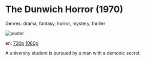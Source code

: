 # The Dunwich Horror (1970)

Genres: drama, fantasy, horror, mystery, thriller

![poster](http://image.tmdb.org/t/p/w500/n9dzADA2toW6OHiJmrDsB1EBoOV.jpg)

en:
  [720p](magnet:?xt=urn:btih:3A853A9CB37E829726AD07810853E941531F5CD0&tr=udp://glotorrents.pw:6969/announce&tr=udp://tracker.opentrackr.org:1337/announce&tr=udp://torrent.gresille.org:80/announce&tr=udp://tracker.openbittorrent.com:80&tr=udp://tracker.coppersurfer.tk:6969&tr=udp://tracker.leechers-paradise.org:6969&tr=udp://p4p.arenabg.ch:1337&tr=udp://tracker.internetwarriors.net:1337)
  [1080p](magnet:?xt=urn:btih:F75D49AC7C2A3FD4F61CBFFD830F6DD61548E521&tr=udp://glotorrents.pw:6969/announce&tr=udp://tracker.opentrackr.org:1337/announce&tr=udp://torrent.gresille.org:80/announce&tr=udp://tracker.openbittorrent.com:80&tr=udp://tracker.coppersurfer.tk:6969&tr=udp://tracker.leechers-paradise.org:6969&tr=udp://p4p.arenabg.ch:1337&tr=udp://tracker.internetwarriors.net:1337)
  


A university student is pursued by a man with a demonic secret.